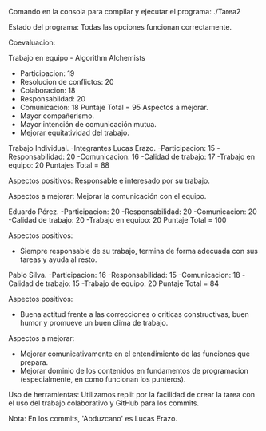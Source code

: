 Comando en la consola para compilar y ejecutar el programa: ./Tarea2

Estado del programa: Todas las opciones funcionan correctamente.

Coevaluacion:

Trabajo en equipo - Algorithm Alchemists
- Participacion: 19
- Resolucion de conflictos: 20 
- Colaboracion: 18
- Responsabildad: 20 
- Comunicación: 18
Puntaje Total = 95
Aspectos a mejorar.
- Mayor compañerismo.
- Mayor intención de comunicación mutua.
- Mejorar equitatividad del trabajo.

Trabajo Individual.
-Integrantes
Lucas Erazo.
-Participacion: 15
-Responsabilidad: 20
-Comunicacion: 16
-Calidad de trabajo: 17
-Trabajo en equipo: 20
Puntajes Total = 88

Aspectos positivos:
Responsable e interesado por su trabajo.

Aspectos a mejorar:
Mejorar la comunicación con el equipo.

Eduardo Pérez.
-Participacion: 20
-Responsabilidad: 20
-Comunicacion: 20
-Calidad de trabajo: 20
-Trabajo en equipo: 20
Puntaje Total = 100

Aspectos positivos: 
- Siempre responsable de su trabajo, termina de forma adecuada con sus tareas y ayuda al resto.

Pablo Silva.
-Participacion: 16
-Responsabilidad: 15
-Comunicacion: 18
-Calidad de trabajo: 15
-Trabajo de equipo: 20
Puntaje Total = 84

Aspectos positivos:
- Buena actitud frente a las correcciones o criticas constructivas, buen humor y promueve un buen clima de trabajo.

Aspectos a mejorar:
- Mejorar comunicativamente en el entendimiento de las funciones que prepara.
- Mejorar dominio de los contenidos en fundamentos de programacion (especialmente, en como funcionan los punteros).


Uso de herramientas: Utilizamos replit por la facilidad de crear la tarea con el uso del trabajo colaborativo y GitHub para los commits.

Nota: En los commits, 'Abduzcano' es Lucas Erazo.